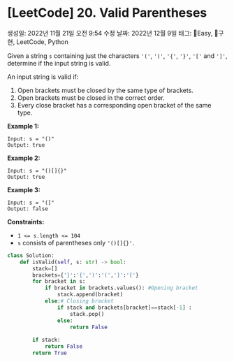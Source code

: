 # [LeetCode] 20. Valid Parentheses

생성일: 2022년 11월 21일 오전 9:54
수정 날짜: 2022년 12월 9일
태그: Easy, 구현, LeetCode, Python

Given a string `s` containing just the characters `'('`, `')'`, `'{'`, `'}'`, `'['` and `']'`, determine if the input string is valid.

An input string is valid if:

1. Open brackets must be closed by the same type of brackets.
2. Open brackets must be closed in the correct order.
3. Every close bracket has a corresponding open bracket of the same type.

**Example 1:**

```
Input: s = "()"
Output: true

```

**Example 2:**

```
Input: s = "()[]{}"
Output: true

```

**Example 3:**

```
Input: s = "(]"
Output: false

```

**Constraints:**

- `1 <= s.length <= 104`
- `s` consists of parentheses only `'()[]{}'`.

```python
class Solution:
    def isValid(self, s: str) -> bool:
        stack=[]
        brackets={'}':'{',')':'(',']':'['}
        for bracket in s:
            if bracket in brackets.values(): #Opening bracket 
                stack.append(bracket)
            else:# Closing bracket
                if stack and brackets[bracket]==stack[-1] :  
                    stack.pop()
                else: 
                    return False
        
        if stack:
            return False
        return True
```